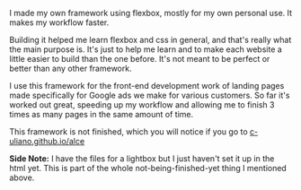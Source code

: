 <p>I made my own framework using flexbox, mostly for my own personal use. It makes my workflow faster.</p>
<p>Building it helped me learn flexbox and css in general, and that's really what the main purpose is. It's just to help me learn and to make each website a little easier to build than the one before. It's not meant to be perfect or better than any other framework.</p>
<p>I use this framework for the front-end development work of landing pages made specifically for Google ads we make for various customers. So far it's worked out great, speeding up my workflow and allowing me to finish 3 times as many pages in the same amount of time.</p>
<p>This framework is not finished, which you will notice if you go to <a href="https://c-uliano.github.io/alce">c-uliano.github.io/alce</a></p>
<p><b>Side Note:</b> I have the files for a lightbox but I just haven't set it up in the html yet. This is part of the whole not-being-finished-yet thing I mentioned above.</p>
